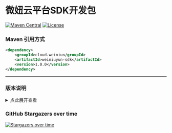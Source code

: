 # 微妞云平台SDK开发包

[![Maven Central](https://img.shields.io/maven-central/v/cloud.weiniu/weiniuyun-sdk.svg)](https://repo1.maven.org/maven2/cloud/weiniu/weiniuyun-sdk)
[![License](https://img.shields.io/badge/License-Apache%202.0-blue.svg)](https://opensource.org/licenses/Apache-2.0)

### Maven 引用方式
```xml
<dependency>
	<groupId>cloud.weiniu</groupId>
	<artifactId>weiniuyun-sdk</artifactId>
	<version>1.0.0</version>
</dependency>
```

---------------------------------
### 版本说明
<details>
<summary>点此展开查看</summary>
1. 用户基础信息获取

</details>

### GitHub Stargazers over time

[![Stargazers over time](https://starchart.cc/weiniuyun/weiniuyun-sdk.svg)](https://starchart.cc/weiniuyun/weiniuyun-sdk)     
